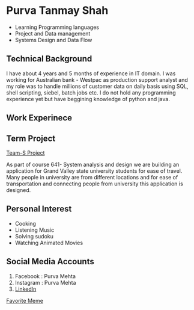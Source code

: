# Purva Tanmay Shah
* Learning Programming languages
* Project and Data management
* Systems Design and Data Flow

## Technical Background
 I have about 4 years and 5 months of experience in IT domain. I was working for Australian bank - Westpac as production support analyst and my role was to handle millions of customer data on daily basis using SQL, shell scripting, siebel, batch jobs etc. I do not hold any programming experience yet but have beggining knowledge of python and java.

## Work Experinece



## Term Project
[Team-S Project](https://purva8852.github.io/GVSU-CIS641-Team-S/ "Click for more details")

As part of course 641- System analysis and design we are building an application for Grand Valley state university students for ease of travel. Many people in university are from different locations and for ease of transportation and connecting people from university this application is designed. 

## Personal Interest
* Cooking 
* Listening Music
* Solving sudoku 
* Watching Animated Movies

## Social Media Accounts
1. Facebook : Purva Mehta
2. Instagram : Purva Mehta
3. [LinkedIn](linkedin.com/in/purva-shah-68b74b107)

[Favorite Meme](https://acotterized.medium.com/5-of-the-most-popular-memes-of-all-time-and-their-backstories-9a7e582666c8)

